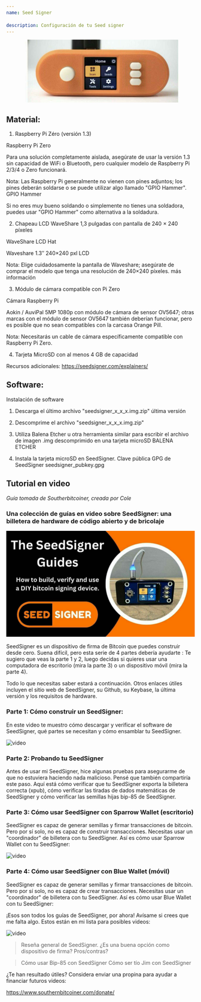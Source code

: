 ```yaml
---
name: Seed Signer

description: Configuración de tu Seed signer
---
```


![cover](assets/cover.jpeg)

## Material:

1. Raspberry Pi Zéro (versión 1.3)

Raspberry Pi Zero

Para una solución completamente aislada, asegúrate de usar la versión 1.3 sin capacidad de WiFi o Bluetooth, pero cualquier modelo de Raspberry Pi 2/3/4 o Zero funcionará.

Nota: Las Raspberry Pi generalmente no vienen con pines adjuntos; los pines deberán soldarse o se puede utilizar algo llamado "GPIO Hammer".
GPIO Hammer

Si no eres muy bueno soldando o simplemente no tienes una soldadora, puedes usar "GPIO Hammer" como alternativa a la soldadura.

2. Chapeau LCD WaveShare 1,3 pulgadas con pantalla de 240 × 240 píxeles

WaveShare LCD Hat

Waveshare 1.3″ 240×240 pxl LCD

Nota: Elige cuidadosamente la pantalla de Waveshare; asegúrate de comprar el modelo que tenga una resolución de 240×240 píxeles.
más información

3. Módulo de cámara compatible con Pi Zero

Cámara Raspberry Pi

Aokin / AuviPal 5MP 1080p con módulo de cámara de sensor OV5647; otras marcas con el módulo de sensor OV5647 también deberían funcionar, pero es posible que no sean compatibles con la carcasa Orange Pill.

Nota: Necesitarás un cable de cámara específicamente compatible con Raspberry Pi Zero.

4. Tarjeta MicroSD con al menos 4 GB de capacidad

Recursos adicionales: https://seedsigner.com/explainers/

## Software:

Instalación de software

1. Descarga el último archivo "seedsigner_x_x_x.img.zip"
   última versión

2. Descomprime el archivo "seedsigner_x_x_x.img.zip"

3. Utiliza Balena Etcher u otra herramienta similar para escribir el archivo de imagen .img descomprimido en una tarjeta microSD
   BALENA ETCHER

4. Instala la tarjeta microSD en SeedSigner.
   Clave pública GPG de SeedSigner
   seedsigner_pubkey.gpg

## Tutorial en video

_Guía tomada de Southerbitcoiner, creada por Cole_

### Una colección de guías en video sobre SeedSigner: una billetera de hardware de código abierto y de bricolaje

![image](assets/1.jpeg)

SeedSigner es un dispositivo de firma de Bitcoin que puedes construir desde cero. Suena difícil, pero esta serie de 4 partes debería ayudarte : Te sugiero que veas la parte 1 y 2, luego decidas si quieres usar una computadora de escritorio (mira la parte 3) o un dispositivo móvil (mira la parte 4).

Todo lo que necesitas saber estará a continuación. Otros enlaces útiles incluyen el sitio web de SeedSigner, su Github, su Keybase, la última versión y los requisitos de hardware.

### Parte 1: Cómo construir un SeedSigner:

En este video te muestro cómo descargar y verificar el software de SeedSigner, qué partes se necesitan y cómo ensamblar tu SeedSigner.

![video](https://youtu.be/mGmNKYOXtxY)

### Parte 2: Probando tu SeedSigner

Antes de usar mi SeedSigner, hice algunas pruebas para asegurarme de que no estuviera haciendo nada malicioso. Pensé que también compartiría este paso. Aquí está cómo verificar que tu SeedSigner exporta la billetera correcta (xpub), cómo verificar las tiradas de dados matemáticas de SeedSigner y cómo verificar las semillas hijas bip-85 de SeedSigner.

### Parte 3: Cómo usar SeedSigner con Sparrow Wallet (escritorio)

SeedSigner es capaz de generar semillas y firmar transacciones de bitcoin. Pero por sí solo, no es capaz de construir transacciones. Necesitas usar un "coordinador" de billetera con tu SeedSigner. Así es cómo usar Sparrow Wallet con tu SeedSigner:

![video](https://youtu.be/IQb8dh-VTOg)

### Parte 4: Cómo usar SeedSigner con Blue Wallet (móvil)

SeedSigner es capaz de generar semillas y firmar transacciones de bitcoin. Pero por sí solo, no es capaz de crear transacciones. Necesitas usar un "coordinador" de billetera con tu SeedSigner. Así es cómo usar Blue Wallet con tu SeedSigner:

¡Esos son todos los guías de SeedSigner, por ahora! Avísame si crees que me falta algo. Estos están en mi lista para posibles videos:

![video](https://youtu.be/x0Ee35Ct0r4)

> Reseña general de SeedSigner. ¿Es una buena opción como dispositivo de firma? Pros/contras?

> Cómo usar Bip-85 con SeedSigner
> Cómo ser tío Jim con SeedSigner

¿Te han resultado útiles? Considera enviar una propina para ayudar a financiar futuros videos:

https://www.southernbitcoiner.com/donate/
